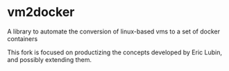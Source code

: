 vm2docker
==========

A library to automate the conversion of linux-based vms to a set of docker containers

This fork is focused on productizing the concepts developed by Eric Lubin, and possibly extending them.

